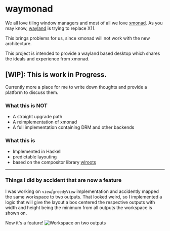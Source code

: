 # waymonad

We all love tiling window managers and most of all we love [xmonad](https://github.com/xmonad/xmonad).
As you may know, [wayland](https://wayland.freedesktop.org/) is trying to replace X11.

This brings problems for us, since xmonad will not work with the new architecture.

This project is intended to provide a wayland based desktop which shares the ideals and experience from xmonad.

## [WIP]: This is work in Progress.
Currently more a place for me to write down thoughts and provide a platform to discuss them.

### What this is NOT

* A straight upgrade path
* A reimplementation of xmonad
* A full implementation containing DRM and other backends

### What this is

* Implemented in Haskell
* predictable layouting
* based on the compositor library [wlroots](https://github.com/SirCmpwn/wlroots)

---

### Things I did by accident that are now a feature

I was working on `view`/`greedyView` implementation and accidently mapped the same workspace to two outputs.
That looked weird, so I implemented a logic that will give the layout a box centered the respective outputs with width and height being the minimum from all outputs the workspace is shown on.

Now it's a feature!
![Workspace on two outputs](https://i.imgur.com/FD53fWa.jpg)
